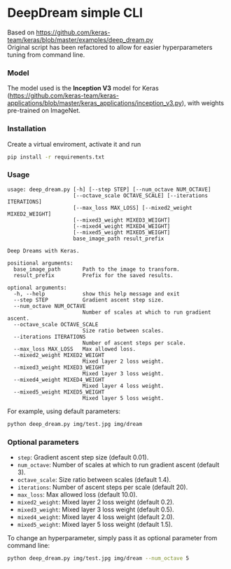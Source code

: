 # DeepDream simple CLI
Based on https://github.com/keras-team/keras/blob/master/examples/deep_dream.py  
Original script has been refactored to allow for easier hyperparameters tuning from command line.

### Model

The model used is the **Inception V3** model for Keras
(https://github.com/keras-team/keras-applications/blob/master/keras_applications/inception_v3.py),
with weights pre-trained on ImageNet.

### Installation

Create a virtual enviroment, activate it and run

```bash
pip install -r requirements.txt
```

### Usage

```
usage: deep_dream.py [-h] [--step STEP] [--num_octave NUM_OCTAVE]
                     [--octave_scale OCTAVE_SCALE] [--iterations ITERATIONS]
                     [--max_loss MAX_LOSS] [--mixed2_weight MIXED2_WEIGHT]
                     [--mixed3_weight MIXED3_WEIGHT]
                     [--mixed4_weight MIXED4_WEIGHT]
                     [--mixed5_weight MIXED5_WEIGHT]
                     base_image_path result_prefix

Deep Dreams with Keras.

positional arguments:
  base_image_path       Path to the image to transform.
  result_prefix         Prefix for the saved results.

optional arguments:
  -h, --help            show this help message and exit
  --step STEP           Gradient ascent step size.
  --num_octave NUM_OCTAVE
                        Number of scales at which to run gradient ascent.
  --octave_scale OCTAVE_SCALE
                        Size ratio between scales.
  --iterations ITERATIONS
                        Number of ascent steps per scale.
  --max_loss MAX_LOSS   Max allowed loss.
  --mixed2_weight MIXED2_WEIGHT
                        Mixed layer 2 loss weight.
  --mixed3_weight MIXED3_WEIGHT
                        Mixed layer 3 loss weight.
  --mixed4_weight MIXED4_WEIGHT
                        Mixed layer 4 loss weight.
  --mixed5_weight MIXED5_WEIGHT
                        Mixed layer 5 loss weight.
```

For example, using default parameters:
```bash
python deep_dream.py img/test.jpg img/dream
```

### Optional parameters
- `step`: Gradient ascent step size (default 0.01).
- `num_octave`: Number of scales at which to run gradient ascent (default 3).
- `octave_scale`: Size ratio between scales (default 1.4).
- `iterations`: Number of ascent steps per scale (default 20).
- `max_loss`: Max allowed loss (default 10.0).
- `mixed2_weight`: Mixed layer 2 loss weight (default 0.2).
- `mixed3_weight`: Mixed layer 3 loss weight (default 0.5).
- `mixed4_weight`: Mixed layer 4 loss weight (default 2.0).
- `mixed5_weight`: Mixed layer 5 loss weight (default 1.5).

To change an hyperparameter, simply pass it as optional parameter
from command line:

```bash
python deep_dream.py img/test.jpg img/dream --num_octave 5
```
